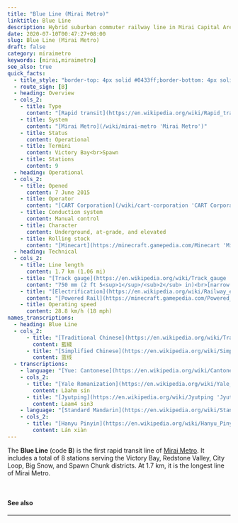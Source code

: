 ```yaml
---
title: "Blue Line (Mirai Metro)"
linktitle: Blue Line
description: Hybrid suburban commuter railway line in Mirai Capital Area
date: 2020-07-10T00:47:27+08:00
slug: Blue Line (Mirai Metro)
draft: false
category: miraimetro
keywords: [mirai,miraimetro]
see_also: true
quick_facts:
  - title_style: "border-top: 4px solid #0433ff;border-bottom: 4px solid #0433ff;"
  - route_sign: [B]
  - heading: Overview
  - cols_2:
    - title: Type
      content: "[Rapid transit](https://en.wikipedia.org/wiki/Rapid_transit 'Rapid transit')"
    - title: System
      content: "[Mirai Metro](/wiki/mirai-metro 'Mirai Metro')"
    - title: Status
      content: Operational
    - title: Termini
      content: Victory Bay<br>Spawn
    - title: Stations
      content: 9
  - heading: Operational
  - cols_2:
    - title: Opened
      content: 7 June 2015
    - title: Operator
      content: "[CART Corporation](/wiki/cart-corporation 'CART Corporation')"
    - title: Conduction system
      content: Manual control
    - title: Character
      content: Underground, at-grade, and elevated
    - title: Rolling stock
      content: "[Minecart](https://minecraft.gamepedia.com/Minecart 'Minecart') with custom block<br><small>(Blue [Concrete](https://minecraft.gamepedia.com/Concrete 'Concrete'))</small>"
  - heading: Technical
  - cols_2:
    - title: Line length
      content: 1.7 km (1.06 mi)
    - title: "[Track gauge](https://en.wikipedia.org/wiki/Track_gauge 'Track gauge')"
      content: "750 mm (2 ft ​5<sup>1</sup>/<sub>2</sub> in)<br>[narrow gauge](https://en.wikipedia.org/wiki/Narrow-gauge_railway 'Narrow-gauge railway')"
    - title: "[Electrification](https://en.wikipedia.org/wiki/Railway_electrification_system 'Railway electrification system')"
      content: "[Powered Rail](https://minecraft.gamepedia.com/Powered_Rail 'Powered Rail')"
    - title: Operating speed
      content: 28.8 km/h (18 mph)
names_transcriptions:
  - heading: Blue Line
  - cols_2:
      - title: "[Traditional Chinese](https://en.wikipedia.org/wiki/Traditional_Chinese_characters 'Traditional Chinese characters')"
        content: 藍綫
      - title: "[Simplified Chinese](https://en.wikipedia.org/wiki/Simplified_Chinese_characters 'Simplified Chinese characters')"
        content: 蓝线
  - transcriptions:
    - language: "[Yue: Cantonese](https://en.wikipedia.org/wiki/Cantonese 'Cantonese')"
    - cols_2:
      - title: "[Yale Romanization](https://en.wikipedia.org/wiki/Yale_romanization_of_Cantonese 'Yale romanization of Cantonese')"
        content: Làahm sin
      - title: "[Jyutping](https://en.wikipedia.org/wiki/Jyutping 'Jyutping')"
        content: Laam4 sin3
    - language: "[Standard Mandarin](https://en.wikipedia.org/wiki/Standard_Chinese 'Standard Chinese')"
    - cols_2:
      - title: "[Hanyu Pinyin](https://en.wikipedia.org/wiki/Hanyu_Pinyin 'Pinyin')"
        content: Lán xiàn
---
```


The **Blue Line** (code **B**) is the first rapid transit line of [Mirai Metro](/wiki/mirai-metro "Mirai Metro"). It includes a total of 8 stations serving the Victory Bay, Redstone Valley, City Loop, Big Snow, and Spawn Chunk districts. At 1.7 km, it is the longest line of Mirai Metro.

<br>

#### See also

---